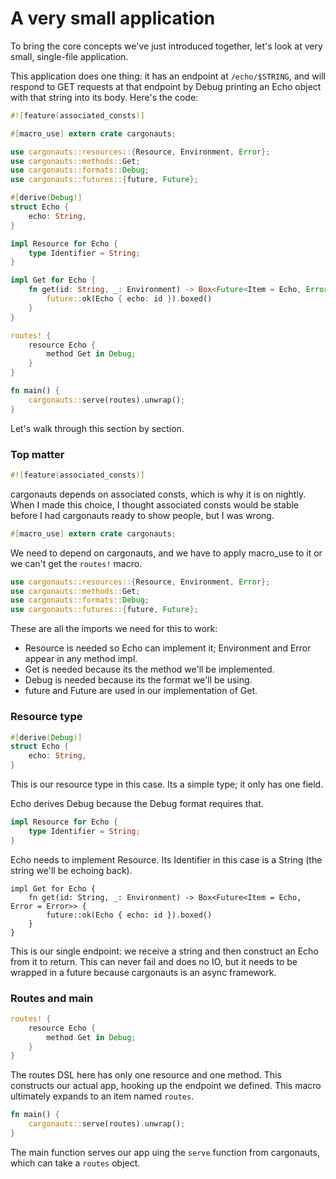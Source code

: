 # A very small application

To bring the core concepts we've just introduced together, let's look at very
small, single-file application.

This application does one thing: it has an endpoint at `/echo/$STRING`, and
will respond to GET requests at that endpoint by Debug printing an Echo object
with that string into its body. Here's the code:

```rust
#![feature(associated_consts)]

#[macro_use] extern crate cargonauts;

use cargonauts::resources::{Resource, Environment, Error};
use cargonauts::methods::Get;
use cargonauts::formats::Debug;
use cargonauts::futures::{future, Future};

#[derive(Debug)]
struct Echo {
    echo: String,
}

impl Resource for Echo {
    type Identifier = String;
}

impl Get for Echo {
    fn get(id: String, _: Environment) -> Box<Future<Item = Echo, Error = Error>> {
        future::ok(Echo { echo: id }).boxed()
    }
}

routes! {
    resource Echo {
        method Get in Debug;
    }
}

fn main() {
    cargonauts::serve(routes).unwrap();
}
```

Let's walk through this section by section.

### Top matter

```rust
#![feature(associated_consts)]
```

cargonauts depends on associated consts, which is why it is on nightly. When I
made this choice, I thought associated consts would be stable before I had
cargonauts ready to show people, but I was wrong.

```rust
#[macro_use] extern crate cargonauts;
```

We need to depend on cargonauts, and we have to apply macro_use to it or we
can't get the `routes!` macro.

```rust
use cargonauts::resources::{Resource, Environment, Error};
use cargonauts::methods::Get;
use cargonauts::formats::Debug;
use cargonauts::futures::{future, Future};
```

These are all the imports we need for this to work:

* Resource is needed so Echo can implement it; Environment and Error appear in
any method impl.
* Get is needed because its the method we'll be implemented.
* Debug is needed because its the format we'll be using.
* future and Future are used in our implementation of Get.

### Resource type

```rust
#[derive(Debug)]
struct Echo {
    echo: String,
}
```

This is our resource type in this case. Its a simple type; it only has one
field.

Echo derives Debug because the Debug format requires that.

```rust
impl Resource for Echo {
    type Identifier = String;
}
```

Echo needs to implement Resource. Its Identifier in this case is a String (the
string we'll be echoing back).

```
impl Get for Echo {
    fn get(id: String, _: Environment) -> Box<Future<Item = Echo, Error = Error>> {
        future::ok(Echo { echo: id }).boxed()
    }
}
```

This is our single endpoint: we receive a string and then construct an Echo
from it to return. This can never fail and does no IO, but it needs to be
wrapped in a future because cargonauts is an async framework.

### Routes and main

```rust
routes! {
    resource Echo {
        method Get in Debug;
    }
}
```

The routes DSL here has only one resource and one method. This constructs our
actual app, hooking up the endpoint we defined. This macro ultimately expands
to an item named `routes`.

```rust
fn main() {
    cargonauts::serve(routes).unwrap();
}
```

The main function serves our app uing the `serve` function from cargonauts,
which can take a `routes` object.
